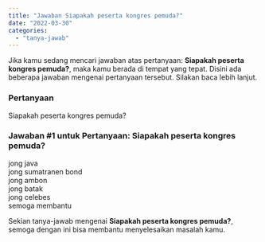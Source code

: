 ```yaml
---
title: "Jawaban Siapakah peserta kongres pemuda?"
date: "2022-03-30"
categories: 
  - "tanya-jawab"
---
```


Jika kamu sedang mencari jawaban atas pertanyaan: **Siapakah peserta kongres pemuda?**, maka kamu berada di tempat yang tepat. Disini ada beberapa jawaban mengenai pertanyaan tersebut. Silakan baca lebih lanjut.

### Pertanyaan

Siapakah peserta kongres pemuda?  

### Jawaban #1 untuk Pertanyaan: Siapakah peserta kongres pemuda?  

jong java  
jong sumatranen bond  
jong ambon  
jong batak  
jong celebes  
semoga membantu

Sekian tanya-jawab mengenai **Siapakah peserta kongres pemuda?**, semoga dengan ini bisa membantu menyelesaikan masalah kamu.
